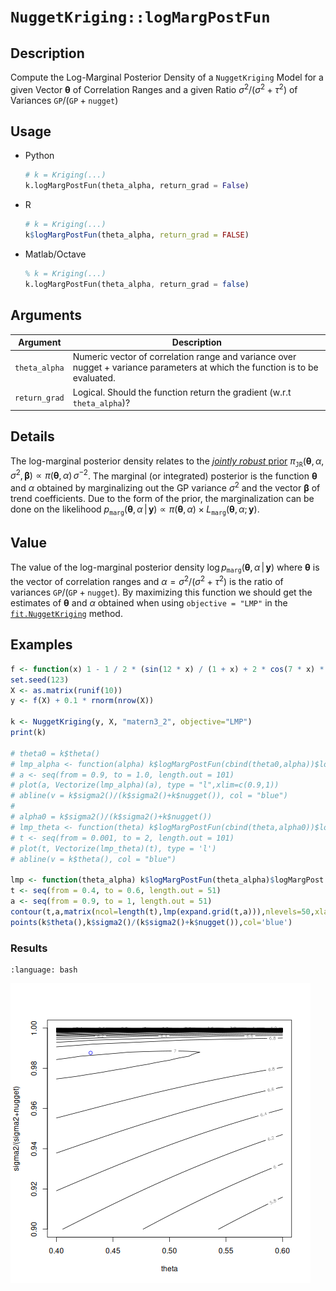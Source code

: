 # `NuggetKriging::logMargPostFun`

## Description

Compute the Log-Marginal Posterior Density of a `NuggetKriging` Model
for a given Vector $\boldsymbol{\theta}$ of Correlation
Ranges and a given Ratio $\sigma^2 / (\sigma^2 + \tau^2)$ of Variances
$\texttt{GP} / (\texttt{GP}+ \texttt{nugget})$


## Usage

* Python
    ```python
    # k = Kriging(...)
    k.logMargPostFun(theta_alpha, return_grad = False)
    ```
* R
    ```r
    # k = Kriging(...)
    k$logMargPostFun(theta_alpha, return_grad = FALSE)
    ```
* Matlab/Octave
    ```octave
    % k = Kriging(...)
    k.logMargPostFun(theta_alpha, return_grad = false)
    ```


## Arguments

Argument      |Description
------------- |----------------
`theta_alpha`     |     Numeric vector of correlation range and variance over nugget + variance parameters at which the function is to be evaluated.
`return_grad`     |     Logical. Should the function return the gradient (w.r.t `theta_alpha`)?

## Details 

The log-marginal posterior density relates to the [*jointly robust*
prior](SecJointlyrobust) $\pi_{\texttt{JR}}(\boldsymbol{\theta},\, \alpha,\,\sigma^2, \,
\boldsymbol{\beta}) \propto \pi(\boldsymbol{\theta},\,\alpha) \, \sigma^{-2}$. The
marginal (or integrated) posterior is the function
$\boldsymbol{\theta}$ and $\alpha$ obtained by marginalizing out the GP variance
$\sigma^2$ and the vector $\boldsymbol{\beta}$ of trend
coefficients. Due to the form of the prior, the marginalization can be
done on the likelihood $p_{\texttt{marg}}(\boldsymbol{\theta},\,\alpha \,\vert
\,\mathbf{y}) \propto \pi(\boldsymbol{\theta},\,\alpha) \times
L_{\texttt{marg}}(\boldsymbol{\theta},\,\alpha;\,\mathbf{y})$.

## Value

The value of the log-marginal posterior density $\log
p_{\texttt{marg}}(\boldsymbol{\theta},\,\alpha \,|\, \mathbf{y})$
where $\boldsymbol{\theta}$ is the vector of correlation ranges and
$\alpha = \sigma^2 / (\sigma^2 + \tau^2)$ is the ratio of variances
$\texttt{GP}/ (\texttt{GP} + \texttt{nugget})$.  By maximizing this
function we should get the estimates of $\boldsymbol{\theta}$ and
$\alpha$ obtained when using `objective = "LMP"` in the
[`fit.NuggetKriging`](fit.NuggetKriging) method.


## Examples

```r
f <- function(x) 1 - 1 / 2 * (sin(12 * x) / (1 + x) + 2 * cos(7 * x) * x^5 + 0.7)
set.seed(123)
X <- as.matrix(runif(10))
y <- f(X) + 0.1 * rnorm(nrow(X))

k <- NuggetKriging(y, X, "matern3_2", objective="LMP")
print(k)

# theta0 = k$theta()
# lmp_alpha <- function(alpha) k$logMargPostFun(cbind(theta0,alpha))$logMargPost
# a <- seq(from = 0.9, to = 1.0, length.out = 101)
# plot(a, Vectorize(lmp_alpha)(a), type = "l",xlim=c(0.9,1))
# abline(v = k$sigma2()/(k$sigma2()+k$nugget()), col = "blue")
# 
# alpha0 = k$sigma2()/(k$sigma2()+k$nugget())
# lmp_theta <- function(theta) k$logMargPostFun(cbind(theta,alpha0))$logMargPost
# t <- seq(from = 0.001, to = 2, length.out = 101)
# plot(t, Vectorize(lmp_theta)(t), type = 'l')
# abline(v = k$theta(), col = "blue")

lmp <- function(theta_alpha) k$logMargPostFun(theta_alpha)$logMargPost
t <- seq(from = 0.4, to = 0.6, length.out = 51)
a <- seq(from = 0.9, to = 1, length.out = 51)
contour(t,a,matrix(ncol=length(t),lmp(expand.grid(t,a))),nlevels=50,xlab="theta",ylab="sigma2/(sigma2+nugget)")
points(k$theta(),k$sigma2()/(k$sigma2()+k$nugget()),col='blue')
```

### Results
```{literalinclude} ../functions/examples/logMargPostFun.NuggetKriging.md.Rout
:language: bash
```
![](../functions/examples/logMargPostFun.NuggetKriging.md.png)


